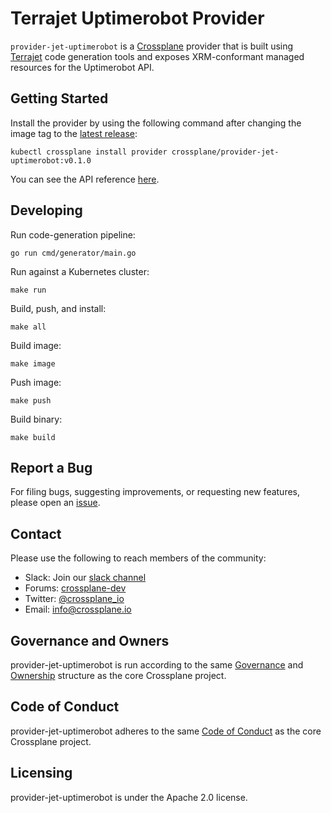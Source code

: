 # Terrajet Uptimerobot Provider

`provider-jet-uptimerobot` is a [Crossplane](https://crossplane.io/) provider that
is built using [Terrajet](https://github.com/crossplane/terrajet) code
generation tools and exposes XRM-conformant managed resources for the
Uptimerobot API.

## Getting Started

Install the provider by using the following command after changing the image tag
to the [latest release](https://github.com/davidcollom/crossplane-jet-uptimerobot/releases):
```
kubectl crossplane install provider crossplane/provider-jet-uptimerobot:v0.1.0
```

You can see the API reference [here](https://doc.crds.dev/github.com/davidcollom/crossplane-jet-uptimerobot).

## Developing

Run code-generation pipeline:
```console
go run cmd/generator/main.go
```

Run against a Kubernetes cluster:

```console
make run
```

Build, push, and install:

```console
make all
```

Build image:

```console
make image
```

Push image:

```console
make push
```

Build binary:

```console
make build
```

## Report a Bug

For filing bugs, suggesting improvements, or requesting new features, please
open an [issue](https://github.com/davidcollom/crossplane-jet-uptimerobot/issues).

## Contact

Please use the following to reach members of the community:

* Slack: Join our [slack channel](https://slack.crossplane.io)
* Forums:
  [crossplane-dev](https://groups.google.com/forum/#!forum/crossplane-dev)
* Twitter: [@crossplane_io](https://twitter.com/crossplane_io)
* Email: [info@crossplane.io](mailto:info@crossplane.io)

## Governance and Owners

provider-jet-uptimerobot is run according to the same
[Governance](https://github.com/crossplane/crossplane/blob/master/GOVERNANCE.md)
and [Ownership](https://github.com/crossplane/crossplane/blob/master/OWNERS.md)
structure as the core Crossplane project.

## Code of Conduct

provider-jet-uptimerobot adheres to the same [Code of
Conduct](https://github.com/crossplane/crossplane/blob/master/CODE_OF_CONDUCT.md)
as the core Crossplane project.

## Licensing

provider-jet-uptimerobot is under the Apache 2.0 license.

